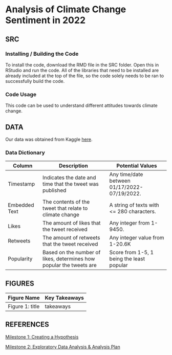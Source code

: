 # Analysis of Climate Change Sentiment in 2022

## SRC
### Installing / Building the Code
To install the code, download the RMD file in the SRC folder. Open this in RStudio and run the code. All of the libraries that need to be installed are already included at the top of the file, so the code solely needs to be ran to successfully build the code. 

### Code Usage
This code can be used to understand different attitudes towards climate change. 

## DATA
Our data was obtained from Kaggle [here](https://www.kaggle.com/datasets/die9origephit/climate-change-tweets).
### Data Dictionary
| Column  | Description | Potential Values |
| ------ |  ----------- | ----------------
| Timestamp  | Indicates the date and time that the tweet was published | Any time/date between 01/17/2022-07/19/2022. |
| Embedded Text  | The contents of the tweet that relate to climate change | A string of texts with <= 280 characters. |
| Likes | The amount of likes that the tweet received  | Any integer from 1-9450. |
| Retweets |  The amount of retweets that the tweet received | Any integer value from 1-20.6K |
| Popularity |  Based on the number of likes, determines how popular the tweets are  |Score from 1-5, 1 being the least popular |

## FIGURES
| Figure Name | Key Takeaways |
| ------ |  ----------- |
Figure 1: title | takeaways
## REFERENCES
[Milestone 1: Creating a Hypothesis](https://docs.google.com/document/d/1iab8vQS97yk5T3rzESs86RILw8knzaKODZ6kapU4sMc/edit?usp=sharing)

[Milestone 2: Exploratory Data Analysis & Analysis Plan](https://docs.google.com/document/d/1Y3M5PIjCS9c8360Ezs0bDVY6BEs92JIG1a5HZvdqsrY/edit?usp=sharing)
